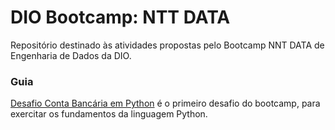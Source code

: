 # DIO Bootcamp: NTT DATA

Repositório destinado às atividades propostas pelo Bootcamp NNT DATA de Engenharia de Dados da DIO.

### Guia

[Desafio Conta Bancária em Python](Desafio1-Conta_bancaria/conta_bancaria.py) é o primeiro desafio do bootcamp, para exercitar os fundamentos da linguagem Python.